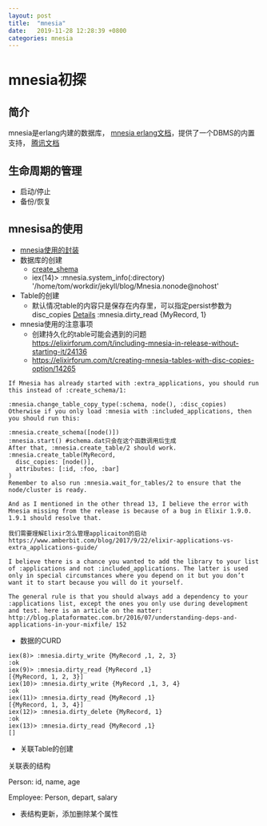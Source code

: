 ```yaml
---
layout: post
title:  "mnesia"
date:   2019-11-28 12:28:39 +0800
categories: mnesia
---
```


# mnesia初探
## 简介
mnesia是erlang内建的数据库， [mnesia erlang文档](https://erlang.org/doc/man/mnesia.html)，提供了一个DBMS的内置支持， [腾讯文档](https://cloud.tencent.com/developer/section/1124227)
## 生命周期的管理
- 启动/停止
- 备份/恢复

## mnesisa的使用
- [mnesia使用的封装](https://github.com/beardedeagle/mnesiac)
- 数据库的创建
  - [create_shema](https://erlang.org/doc/man/mnesia.html#create_schema-1)
  - iex(14)>  :mnesia.system_info(:directory)
  '/home/tom/workdir/jekyll/blog/Mnesia.nonode@nohost'
- Table的创建
  - 默认情况table的内容只是保存在内存里，可以指定persist参数为disc_copies [Details](https://erlang.org/doc/man/mnesia.html#create_table-2) :mnesia.dirty_read  {MyRecord, 1}  
- mnesia使用的注意事项
  - 创建持久化的table可能会遇到的问题 https://elixirforum.com/t/including-mnesia-in-release-without-starting-it/24136
  - https://elixirforum.com/t/creating-mnesia-tables-with-disc-copies-option/14265
```
If Mnesia has already started with :extra_applications, you should run this instead of :create_schema/1:

:mnesia.change_table_copy_type(:schema, node(), :disc_copies)
Otherwise if you only load :mnesia with :included_applications, then you should run this:

:mnesia.create_schema([node()])
:mnesia.start() #schema.dat只会在这个函数调用后生成
After that, :mnesia.create_table/2 should work.  
:mnesia.create_table(MyRecord, 
  disc_copies: [node()],
  attributes: [:id, :foo, :bar]
)
Remember to also run :mnesia.wait_for_tables/2 to ensure that the node/cluster is ready.

And as I mentioned in the other thread 13, I believe the error with Mnesia missing from the release is because of a bug in Elixir 1.9.0. 1.9.1 should resolve that.
  
我们需要理解Elixir怎么管理applicaiton的启动
https://www.amberbit.com/blog/2017/9/22/elixir-applications-vs-extra_applications-guide/

I believe there is a chance you wanted to add the library to your list of :applications and not :included_applications. The latter is used only in special circumstances where you depend on it but you don’t want it to start because you will do it yourself.

The general rule is that you should always add a dependency to your :applications list, except the ones you only use during development and test. here is an article on the matter: http://blog.plataformatec.com.br/2016/07/understanding-deps-and-applications-in-your-mixfile/ 152

```
- 数据的CURD
```
iex(8)> :mnesia.dirty_write {MyRecord ,1, 2, 3}
:ok
iex(9)> :mnesia.dirty_read {MyRecord ,1}       
[{MyRecord, 1, 2, 3}]
iex(10)> :mnesia.dirty_write {MyRecord ,1, 3, 4}
:ok
iex(11)> :mnesia.dirty_read {MyRecord ,1}       
[{MyRecord, 1, 3, 4}]
iex(12)> :mnesia.dirty_delete {MyRecord, 1}
:ok
iex(13)> :mnesia.dirty_read {MyRecord ,1}  
[]
```
- 关联Table的创建

关联表的结构

Person: id, name, age

Employee: Person, depart, salary

- 表结构更新，添加删除某个属性
